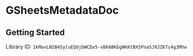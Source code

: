 # GSheetsMetadataDoc

## Getting Started

Library ID: `1kMavLN2B4SyluEQUjbWCDx5-vBkABKbgWkKtBX5PnaSJ9JZKTs4g3MVw`
